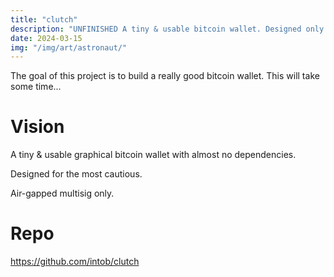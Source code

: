 ```yaml
---
title: "clutch"
description: "UNFINISHED A tiny & usable bitcoin wallet. Designed only for air-gapped multisig."
date: 2024-03-15
img: "/img/art/astronaut/"
---
```

The goal of this project is to build a really good bitcoin wallet. This will take some time...

# Vision
A tiny & usable graphical bitcoin wallet with almost no dependencies.

Designed for the most cautious.

Air-gapped multisig only.

# Repo
https://github.com/intob/clutch